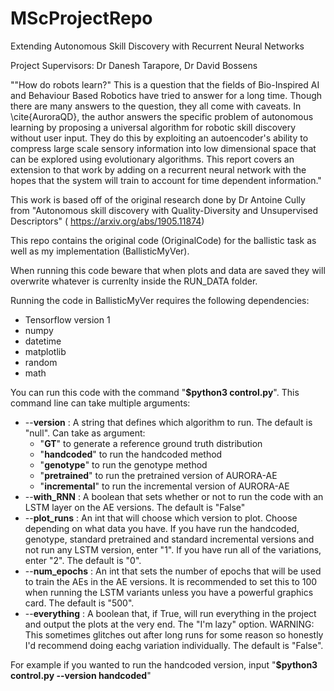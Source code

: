 # MScProjectRepo
Extending Autonomous Skill Discovery with Recurrent Neural Networks

Project Supervisors: Dr Danesh Tarapore, Dr David Bossens

""How do robots learn?" This is a question that the fields of Bio-Inspired AI and Behaviour Based Robotics have tried to answer for a long time. Though there are many answers to the question, they all come with caveats. In \cite{AuroraQD}, the author answers the specific problem of autonomous learning by proposing a universal algorithm for robotic skill discovery without user input. They do this by exploiting an autoencoder's ability to compress large scale sensory information into low dimensional space that can be explored using evolutionary algorithms. This report covers an extension to that work by adding on a recurrent neural network with the hopes that the system will train to account for time dependent information."

This work is based off of the original research done by Dr Antoine Cully from "Autonomous skill discovery with Quality-Diversity and Unsupervised Descriptors" ( https://arxiv.org/abs/1905.11874)

This repo contains the original code (OriginalCode) for the ballistic task as well as my implementation (BallisticMyVer).

When running this code beware that when plots and data are saved they will overwrite whatever is currenlty inside the RUN_DATA folder.

Running the code in BallisticMyVer requires the following dependencies:
* Tensorflow version 1
* numpy
* datetime
* matplotlib
* random
* math

You can run this code with the command "**$python3 control.py**".
This command line can take multiple arguments:
* --**version** : A string that defines which algorithm to run. The default is "null". Can take as argument:
  * "**GT**" to generate a reference ground truth distribution 
  * "**handcoded**" to run the handcoded method
  * "**genotype**" to run the genotype method
  * "**pretrained**" to run the pretrained version of AURORA-AE
  * "**incremental**" to run the incremental version of AURORA-AE
* --**with_RNN** : A boolean that sets whether or not to run the code with an LSTM layer on the AE versions. The default is "False"
* --**plot_runs** : An int that will choose which version to plot. Choose depending on what data you have. If you have run the handcoded, genotype, standard pretrained and standard incremental versions and not run any LSTM version, enter "1". If you have run all of the variations, enter "2". The default is "0".
* --**num_epochs** : An int that sets the number of epochs that will be used to train the AEs in the AE versions. It is recommended to set this to 100 when running the LSTM variants unless you have a powerful graphics card. The default is "500".
* --**everything** : A boolean that, if True, will run everything in the project and output the plots at the very end. The "I'm lazy" option. WARNING: This sometimes glitches out after long runs for some reason so honestly I'd recommend doing eachg variation individually. The default is "False".

For example if you wanted to run the handcoded version, input "**$python3 control.py --version handcoded**"

